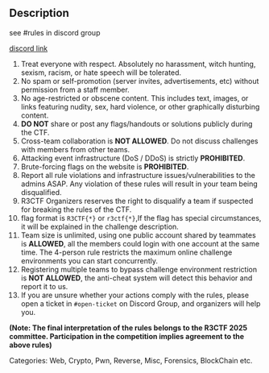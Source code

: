 ## Description

see #rules in discord group

[discord link](https://discord.gg/zU64ekBsgA)

1. Treat everyone with respect. Absolutely no harassment, witch hunting, sexism, racism, or hate speech will be tolerated.
2. No spam or self-promotion (server invites, advertisements, etc) without permission from a staff member.
3. No age-restricted or obscene content. This includes text, images, or links featuring nudity, sex, hard violence, or other graphically disturbing content.
4. **DO NOT** share or post any flags/handouts or solutions publicly during the CTF.
5. Cross-team collaboration is **NOT ALLOWED**. Do not discuss challenges with members from other teams.
6. Attacking event infrastructure (DoS / DDoS) is strictly **PROHIBITED**.
7. Brute-forcing flags on the website is **PROHIBITED**.
8. Report all rule violations and infrastructure issues/vulnerabilities to the admins ASAP. Any violation of these rules will result in your team being disqualified.
9. R3CTF Organizers reserves the right to disqualify a team if suspected for breaking the rules of the CTF.
10. flag format is `R3CTF{*}` or `r3ctf{*}`,If the flag has special circumstances, it will be explained in the challenge description.
11. Team size is unlimited, using one public account shared by teammates is **ALLOWED**, all the members could login with one account at the same time. The 4-person rule restricts the maximum online challenge environments you can start concurrently.
12. Registering multiple teams to bypass challenge environment restriction is **NOT ALLOWED**, the anti-cheat system will detect this behavior and report it to us.
13. If you are unsure whether your actions comply with the rules, please open a ticket in `#open-ticket` on Discord Group, and organizers will help you.

**(Note: The final interpretation of the rules belongs to the R3CTF 2025 committee. Participation in the competition implies agreement to the above rules)**

Categories: Web, Crypto, Pwn, Reverse, Misc, Forensics, BlockChain etc.
